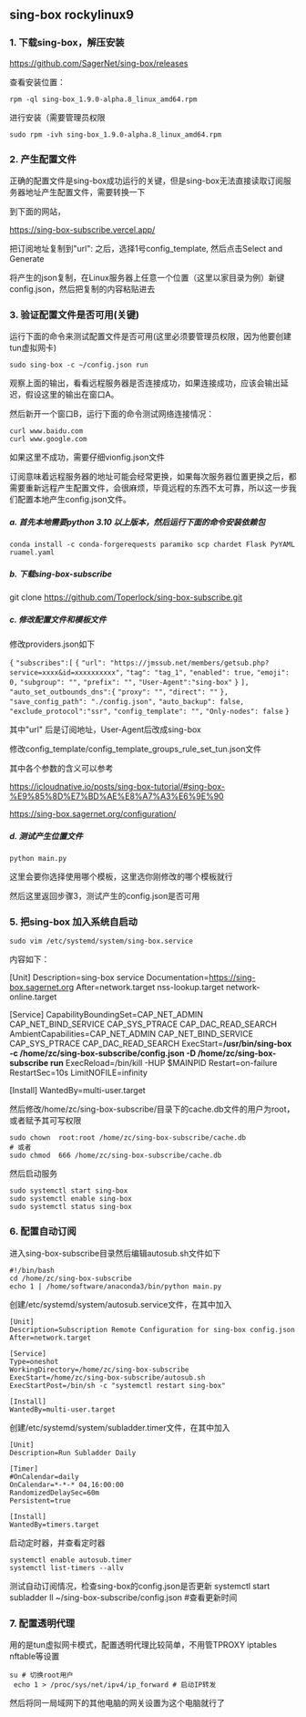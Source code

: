 ## sing-box rockylinux9



### 1. 下载sing-box，解压安装

https://github.com/SagerNet/sing-box/releases

查看安装位置：

`rpm -ql sing-box_1.9.0-alpha.8_linux_amd64.rpm`

进行安装（需要管理员权限

`sudo rpm -ivh sing-box_1.9.0-alpha.8_linux_amd64.rpm `



### 2. 产生配置文件

正确的配置文件是sing-box成功运行的关键，但是sing-box无法直接读取订阅服务器地址产生配置文件，需要转换一下

到下面的网站，

https://sing-box-subscribe.vercel.app/

把订阅地址复制到"url": 之后，选择1号config_template, 然后点击Select and Generate

将产生的json复制，在Linux服务器上任意一个位置（这里以家目录为例）新键config.json，然后把复制的内容粘贴进去



### 3. 验证配置文件是否可用(关键)

运行下面的命令来测试配置文件是否可用(这里必须要管理员权限，因为他要创建tun虚拟网卡)

```shell
sudo sing-box -c ~/config.json run
```

观察上面的输出，看看远程服务器是否连接成功，如果连接成功，应该会输出延迟，假设这里的输出在窗口A。

然后新开一个窗口B，运行下面的命令测试网络连接情况：

```shell
curl www.baidu.com
curl www.google.com
```

如果这里不成功，需要仔细vionfig.json文件

订阅意味着远程服务器的地址可能会经常更换，如果每次服务器位置更换之后，都需要重新远程产生配置文件，会很麻烦，毕竟远程的东西不太可靠，所以这一步我们配置本地产生config.json文件。

##### a. 首先本地需要python 3.10 以上版本，然后运行下面的命令安装依赖包

```shell
conda install -c conda-forgerequests paramiko scp chardet Flask PyYAML ruamel.yaml
```

##### b. 下载sing-box-subscribe

git clone https://github.com/Toperlock/sing-box-subscribe.git

##### c. 修改配置文件和模板文件

修改providers.json如下

`{`
    `"subscribes":[`
        `{`
            `"url": "https://jmssub.net/members/getsub.php?service=xxxx&id=xxxxxxxxxx",`
            `"tag": "tag_1",`
            `"enabled": true,`
            `"emoji": 0,`
            `"subgroup": "",`
            `"prefix": "",`
            `"User-Agent":"sing-box"`
        `}`
    `],`
    `"auto_set_outbounds_dns":{`
        `"proxy": "",`
        `"direct": ""`
    `},`
    `"save_config_path": "./config.json",`
    `"auto_backup": false,`
    `"exclude_protocol":"ssr",`
    `"config_template": "",`
    `"Only-nodes": false`
`}`

其中"url" 后是订阅地址，User-Agent后改成sing-box

修改config_template/config_template_groups_rule_set_tun.json文件

其中各个参数的含义可以参考

https://icloudnative.io/posts/sing-box-tutorial/#sing-box-%E9%85%8D%E7%BD%AE%E8%A7%A3%E6%9E%90

https://sing-box.sagernet.org/configuration/



##### d. 测试产生位置文件

```
python main.py
```

这里会要你选择使用哪个模板，这里选你刚修改的哪个模板就行

然后这里返回步骤3，测试产生的config.json是否可用



### 5. 把sing-box 加入系统自启动

```shell
sudo vim /etc/systemd/system/sing-box.service
```

内容如下：

[Unit]
Description=sing-box service
Documentation=https://sing-box.sagernet.org
After=network.target nss-lookup.target network-online.target

[Service]
CapabilityBoundingSet=CAP_NET_ADMIN CAP_NET_BIND_SERVICE CAP_SYS_PTRACE CAP_DAC_READ_SEARCH
AmbientCapabilities=CAP_NET_ADMIN CAP_NET_BIND_SERVICE CAP_SYS_PTRACE CAP_DAC_READ_SEARCH
ExecStart=**/usr/bin/sing-box -c /home/zc/sing-box-subscribe/config.json  -D /home/zc/sing-box-subscribe run**
ExecReload=/bin/kill -HUP $MAINPID
Restart=on-failure
RestartSec=10s
LimitNOFILE=infinity

[Install]
WantedBy=multi-user.target



然后修改/home/zc/sing-box-subscribe/目录下的cache.db文件的用户为root，或者赋予其可写权限

```shell
sudo chown  root:root /home/zc/sing-box-subscribe/cache.db
# 或者
sudo chmod  666 /home/zc/sing-box-subscribe/cache.db
```

然后启动服务

```shell
sudo systemctl start sing-box
sudo systemctl enable sing-box
sudo systemctl status sing-box
```



### 6. 配置自动订阅

进入sing-box-subscribe目录然后编辑autosub.sh文件如下

```shell
#!/bin/bash
cd /home/zc/sing-box-subscribe
echo 1 | /home/software/anaconda3/bin/python main.py
```

创建/etc/systemd/system/autosub.service文件，在其中加入

```
[Unit]
Description=Subscription Remote Configuration for sing-box config.json
After=network.target

[Service]
Type=oneshot
WorkingDirectory=/home/zc/sing-box-subscribe
ExecStart=/home/zc/sing-box-subscribe/autosub.sh
ExecStartPost=/bin/sh -c "systemctl restart sing-box"

[Install]
WantedBy=multi-user.target

```

创建/etc/systemd/system/subladder.timer文件，在其中加入

```
[Unit]
Description=Run Subladder Daily

[Timer]
#OnCalendar=daily
OnCalendar=*-*-* 04,16:00:00
RandomizedDelaySec=60m
Persistent=true

[Install]
WantedBy=timers.target
```

启动定时器，并查看定时器

```
systemctl enable autosub.timer
systemctl list-timers --allv
```

测试自动订阅情况，检查sing-box的config.json是否更新
systemctl start subladder
ll ~/sing-box-subscribe/config.json #查看更新时间



### 7. 配置透明代理

用的是tun虚拟网卡模式，配置透明代理比较简单，不用管TPROXY iptables nftable等设置

```shell
su # 切换root用户
 echo 1 > /proc/sys/net/ipv4/ip_forward # 启动IP转发
```

然后将同一局域网下的其他电脑的网关设置为这个电脑就行了


